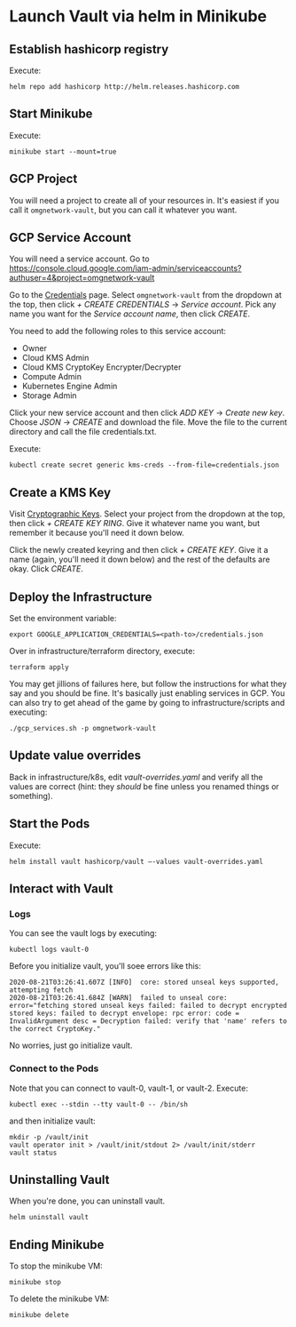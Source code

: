 # Launch Vault via helm in Minikube

## Establish hashicorp registry

Execute:

```
helm repo add hashicorp http://helm.releases.hashicorp.com
```

## Start Minikube

Execute:

```
minikube start --mount=true
```

## GCP Project

You will need a project to create all of your resources in. It's easiest if you call it `omgnetwork-vault`, but you can call it whatever you want.

## GCP Service Account

You will need a service account. Go to https://console.cloud.google.com/iam-admin/serviceaccounts?authuser=4&project=omgnetwork-vault

Go to the [Credentials](https://console.developers.google.com/apis/credentials) page. Select `omgnetwork-vault` from the dropdown at the top, then click _+ CREATE CREDENTIALS_ -> _Service account_. Pick any name you want for the _Service account name_, then click _CREATE_.

You need to add the following roles to this service account:

* Owner
* Cloud KMS Admin
* Cloud KMS CryptoKey Encrypter/Decrypter
* Compute Admin
* Kubernetes Engine Admin
* Storage Admin

Click your new service account and then click _ADD KEY_ -> _Create new key_. Choose _JSON_ -> _CREATE_ and download the file. Move the file to the current directory and call the file credentials.txt.

Execute:

```
kubectl create secret generic kms-creds --from-file=credentials.json
```

## Create a KMS Key

Visit [Cryptographic Keys](https://console.cloud.google.com/security/kms). Select your project from the dropdown at the top, then click _+ CREATE KEY RING_. Give it whatever name you want, but remember it because you'll need it down below.

Click the newly created keyring and then click _+ CREATE KEY_. Give it a name (again, you'll need it down below) and the rest of the defaults are okay. Click _CREATE_.

## Deploy the Infrastructure

Set the environment variable:

```
export GOOGLE_APPLICATION_CREDENTIALS=<path-to>/credentials.json
```

Over in infrastructure/terraform directory, execute:

```
terraform apply
```

You may get jillions of failures here, but follow the instructions for what they say and you should be fine. It's basically just enabling services in GCP. You can also try to get ahead of the game by going to infrastructure/scripts and executing:

```
./gcp_services.sh -p omgnetwork-vault
```

## Update value overrides

Back in infrastructure/k8s, edit _vault-overrides.yaml_ and verify all the values are correct (hint: they _should_ be fine unless you renamed things or something).

## Start the Pods

Execute:

```
helm install vault hashicorp/vault —-values vault-overrides.yaml
```

## Interact with Vault

### Logs

You can see the vault logs by executing:

```
kubectl logs vault-0
```

Before you initialize vault, you'll soee errors like this:

```
2020-08-21T03:26:41.607Z [INFO]  core: stored unseal keys supported, attempting fetch
2020-08-21T03:26:41.684Z [WARN]  failed to unseal core: error="fetching stored unseal keys failed: failed to decrypt encrypted stored keys: failed to decrypt envelope: rpc error: code = InvalidArgument desc = Decryption failed: verify that 'name' refers to the correct CryptoKey."
```

No worries, just go initialize vault.

### Connect to the Pods

Note that you can connect to vault-0, vault-1, or vault-2. Execute:

```
kubectl exec --stdin --tty vault-0 -- /bin/sh
```

and then initialize vault:

```
mkdir -p /vault/init
vault operator init > /vault/init/stdout 2> /vault/init/stderr
vault status
```

## Uninstalling Vault

When you're done, you can uninstall vault.

```
helm uninstall vault
```

## Ending Minikube

To stop the minikube VM:

```
minikube stop
```

To delete the minikube VM:

```
minikube delete
```

